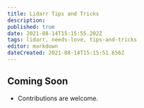 ```yaml
---
title: Lidarr Tips and Tricks
description: 
published: true
date: 2021-08-14T15:15:55.202Z
tags: lidarr, needs-love, tips-and-tricks
editor: markdown
dateCreated: 2021-08-14T15:15:51.656Z
---
```


## Coming Soon

- Contributions are welcome.
